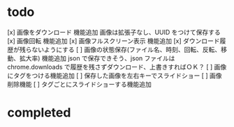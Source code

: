 # todo

[x] 画像をダウンロード 機能追加
画像は拡張子なし、UUID をつけて保存する
[x] 画像回転 機能追加
[x] 画像フルスクリーン表示 機能追加
[x] ダウンロード履歴が残らないようにする
[ ] 画像の状態保存(ファイル名、時刻、回転、反転、移動、拡大率) 機能追加
json で保存できそう、json ファイルは chrome.downloads で履歴を残さずダウンロード、上書きすればＯＫ？
[ ] 画像にタグをつける機能追加
[ ] 保存した画像を左右キーでスライドショー
[ ] 画像削除機能
[ ] タグごとにスライドショーする機能追加

# completed
